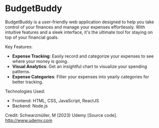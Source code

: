 # BudgetBuddy
BudgetBuddy is a user-friendly web application designed to help you take control of your finances and manage your expenses effortlessly. With intuitive features and a sleek interface, it's the ultimate tool for staying on top of your financial goals.  

Key Features:
- **Expense Tracking**: Easily record and categorize your expenses to see where your money is going.
- **Visual Analytics**: Get an insightful chart to visualize your spending patterns.
- **Expense Categories**: Filter your expenses into yearly categories for better tracking.


Technologies Used: 
- Frontend: HTML, CSS, JavaScript, ReactJS
- Backend: Node.js

Credit: Schwarzmüller, M (2023) Udemy [Source code]. http://www.udemy.com 
